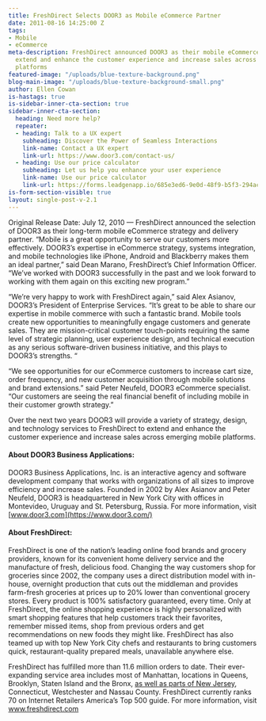 ```yaml
---
title: FreshDirect Selects DOOR3 as Mobile eCommerce Partner
date: 2011-08-16 14:25:00 Z
tags:
- Mobile
- eCommerce
meta-description: FreshDirect announced DOOR3 as their mobile eCommerce strategy to
  extend and enhance the customer experience and increase sales across emerging mobile
  platforms
featured-image: "/uploads/blue-texture-background.png"
blog-main-image: "/uploads/blue-texture-background-small.png"
author: Ellen Cowan
is-hastags: true
is-sidebar-inner-cta-section: true
sidebar-inner-cta-section:
  heading: Need more help?
  repeater:
  - heading: Talk to a UX expert
    subheading: Discover the Power of Seamless Interactions
    link-name: Contact a UX expert
    link-url: https://www.door3.com/contact-us/
  - heading: Use our price calculator
    subheading: Let us help you enhance your user experience
    link-name: Use our price calculator
    link-url: https://forms.leadgenapp.io/685e3ed6-9e0d-48f9-b5f3-294ac0e047c5
is-form-section-visible: true
layout: single-post-v-2.1
---
```


Original Release Date: July 12, 2010 — FreshDirect announced the selection of DOOR3 as their long-term mobile eCommerce strategy and delivery partner. “Mobile is a great opportunity to serve our customers more effectively. DOOR3’s expertise in eCommerce strategy, systems integration, and mobile technologies like iPhone, Android and Blackberry makes them an ideal partner,” said Dean Marano, FreshDirect’s Chief Information Officer.  “We’ve worked with DOOR3 successfully in the past and we look forward to working with them again on this exciting new program.”

“We’re very happy to work with FreshDirect again,” said Alex Asianov, DOOR3’s President of Enterprise Services. “It’s great to be able to share our expertise in mobile commerce with such a fantastic brand.  Mobile tools create new opportunities to meaningfully engage customers and generate sales. They are mission-critical customer touch-points requiring the same level of strategic planning, user experience design, and technical execution as any serious software-driven business initiative, and this plays to DOOR3’s strengths. “

“We see opportunities for our eCommerce customers to increase cart size, order frequency, and new customer acquisition through mobile solutions and brand extensions.” said Peter Neufeld, DOOR3 eCommerce specialist. “Our customers are seeing the real financial benefit of including mobile in their customer growth strategy.”

Over the next two years DOOR3 will provide a variety of strategy, design, and technology services to FreshDirect to extend and enhance the customer experience and increase sales across emerging mobile platforms.

#### About DOOR3 Business Applications:

DOOR3 Business Applications, Inc. is an interactive agency and software development company that works with organizations of all sizes to improve efficiency and increase sales. Founded in 2002 by Alex Asianov and Peter Neufeld, DOOR3 is headquartered in New York City with offices in Montevideo, Uruguay and St. Petersburg, Russia.  For more information, visit [www.door3.com](https://www.door3.com/)

#### About FreshDirect:

FreshDirect is one of the nation’s leading online food brands and grocery providers, known for its convenient home delivery service and the manufacture of fresh, delicious food. Changing the way customers shop for groceries since 2002, the company uses a direct distribution model with in-house, overnight production that cuts out the middleman and provides farm-fresh groceries at prices up to 20% lower than conventional grocery stores. Every product is 100% satisfactory guaranteed, every time.  Only at FreshDirect, the online shopping experience is highly personalized with smart shopping features that help customers track their favorites, remember missed items, shop from previous orders and get recommendations on new foods they might like. FreshDirect has also teamed up with top New York City chefs and restaurants to bring customers quick, restaurant-quality prepared meals, unavailable anywhere else.

FreshDirect has fulfilled more than 11.6 million orders to date. Their ever-expanding service area includes most of Manhattan, locations in Queens, Brooklyn, Staten Island and the Bronx, [as well as parts of New Jersey](https://www.door3.com/custom-software-development-new-jersey/), Connecticut, Westchester and Nassau County. FreshDirect currently ranks 70 on Internet Retailers America’s Top 500 guide. For more information, visit [www.freshdirect.com ](https://www.freshdirect.com/)